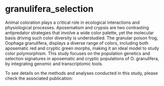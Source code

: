 # granulifera_selection

Animal coloration plays a critical role in ecological interactions and physiological processes. Aposematism and crypsis are two contrasting antipredator strategies that involve a wide color palette, yet the molecular basis driving such color diversity is understudied. The granular poison frog, Oophaga granulifera, displays a diverse range of colors, including both aposematic red and cryptic green morphs, making it an ideal model to study color polymorphism. 
This study focuses on the population genetics and selection signatures in aposematic and cryptic populations of O. granulifera, by integrating genomic and transcriptomic tools.

To see details on the methods and analyses conducted in this study, please check the associated publication:

